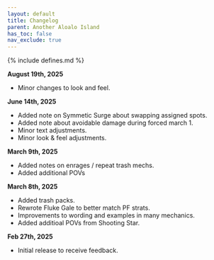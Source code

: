 ```yaml
---
layout: default
title: Changelog
parent: Another Aloalo Island
has_toc: false
nav_exclude: true
---
```


{% include defines.md %}

**August 19th, 2025**
* Minor changes to look and feel.

**June 14th, 2025**
* Added note on Symmetic Surge about swapping assigned spots.
* Added note about avoidable damage during forced march 1.
* Minor text adjustments.
* Minor look & feel adjustments.

**March 9th, 2025**
* Added notes on enrages / repeat trash mechs.
* Added additional POVs

**March 8th, 2025**
* Added trash packs.
* Rewrote Fluke Gale to better match PF strats.
* Improvements to wording and examples in many mechanics.
* Added additioal POVs from Shooting Star.

**Feb 27th, 2025**
* Initial release to receive feedback.
